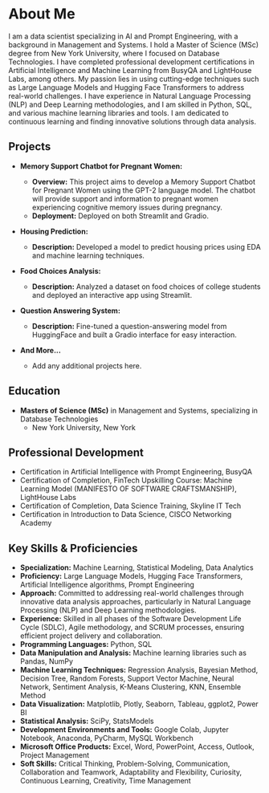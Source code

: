 # About Me

I am a data scientist specializing in AI and Prompt Engineering, with a background in Management and Systems. I hold a Master of Science (MSc) degree from New York University, where I focused on Database Technologies. I have completed professional development certifications in Artificial Intelligence and Machine Learning from BusyQA and LightHouse Labs, among others. My passion lies in using cutting-edge techniques such as Large Language Models and Hugging Face Transformers to address real-world challenges. I have experience in Natural Language Processing (NLP) and Deep Learning methodologies, and I am skilled in Python, SQL, and various machine learning libraries and tools. I am dedicated to continuous learning and finding innovative solutions through data analysis.

## Projects

- **Memory Support Chatbot for Pregnant Women:**
  - **Overview:** This project aims to develop a Memory Support Chatbot for Pregnant Women using the GPT-2 language model. The chatbot will provide support and information to pregnant women experiencing cognitive memory issues during pregnancy.
  - **Deployment:** Deployed on both Streamlit and Gradio.

- **Housing Prediction:**
  - **Description:** Developed a model to predict housing prices using EDA and machine learning techniques.

- **Food Choices Analysis:**
  - **Description:** Analyzed a dataset on food choices of college students and deployed an interactive app using Streamlit.

- **Question Answering System:**
  - **Description:** Fine-tuned a question-answering model from HuggingFace and built a Gradio interface for easy interaction.

- **And More...**
  - Add any additional projects here.

## Education

- **Masters of Science (MSc)** in Management and Systems, specializing in Database Technologies
  - New York University, New York

## Professional Development

- Certification in Artificial Intelligence with Prompt Engineering, BusyQA
- Certification of Completion, FinTech Upskilling Course: Machine Learning Model (MANIFESTO OF SOFTWARE CRAFTSMANSHIP), LightHouse Labs
- Certification of Completion, Data Science Training, Skyline IT Tech
- Certification in Introduction to Data Science, CISCO Networking Academy

## Key Skills & Proficiencies

- **Specialization:** Machine Learning, Statistical Modeling, Data Analytics
- **Proficiency:** Large Language Models, Hugging Face Transformers, Artificial Intelligence algorithms, Prompt Engineering
- **Approach:** Committed to addressing real-world challenges through innovative data analysis approaches, particularly in Natural Language Processing (NLP) and Deep Learning methodologies.
- **Experience:** Skilled in all phases of the Software Development Life Cycle (SDLC), Agile methodology, and SCRUM processes, ensuring efficient project delivery and collaboration.
- **Programming Languages:** Python, SQL
- **Data Manipulation and Analysis:** Machine learning libraries such as Pandas, NumPy
- **Machine Learning Techniques:** Regression Analysis, Bayesian Method, Decision Tree, Random Forests, Support Vector Machine, Neural Network, Sentiment Analysis, K-Means Clustering, KNN, Ensemble Method
- **Data Visualization:** Matplotlib, Plotly, Seaborn, Tableau, ggplot2, Power BI
- **Statistical Analysis:** SciPy, StatsModels
- **Development Environments and Tools:** Google Colab, Jupyter Notebook, Anaconda, PyCharm, MySQL Workbench
- **Microsoft Office Products:** Excel, Word, PowerPoint, Access, Outlook, Project Management
- **Soft Skills:** Critical Thinking, Problem-Solving, Communication, Collaboration and Teamwork, Adaptability and Flexibility, Curiosity, Continuous Learning, Creativity, Time Management


